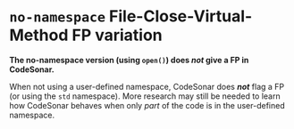 # `no-namespace` File-Close-Virtual-Method FP variation

**The no-namespace version (using `open()`) does *not* give a FP in CodeSonar.**

When not using a user-defined namespace, CodeSonar does ***not*** flag a FP (or using the `std` namespace). More research may still be needed to learn how CodeSonar behaves when only *part* of the code is in the user-defined namespace.
